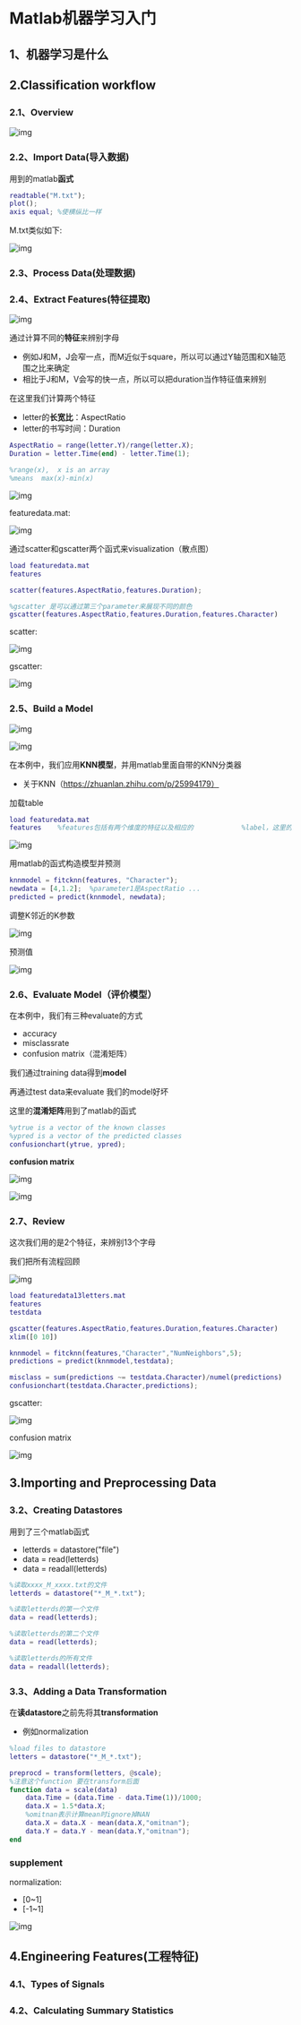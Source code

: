 # Matlab机器学习入门

## 1、机器学习是什么

## 2.Classification workflow

### 2.1、Overview

![img](https://gblobscdn.gitbook.com/assets%2F-MW9qnt5mI5Jcz-Mufx8%2F-MWCcUfTaZBSjR9wy8iS%2F-MWCtt9PBLVJzsXXS7PB%2Fimage.png?alt=media&token=e6b8a9c5-a3e6-48c4-9eb4-82ef694a8826)

### 2.2、Import Data(导入数据)

用到的matlab**函式**

```matlab
readtable("M.txt");
plot();
axis equal;	%使横纵比一样
```

M.txt类似如下:

![img](https://gblobscdn.gitbook.com/assets%2F-MW9qnt5mI5Jcz-Mufx8%2F-MW9qqp3ZbOQzVBLR-40%2F-MWA-GZLZ2E1fSJBVFuO%2Fimage.png?alt=media&token=fb07cee1-ee93-4856-82c3-ecc024a39382)

### 2.3、Process Data(处理数据)



### 2.4、Extract Features(特征提取)

![img](https://gblobscdn.gitbook.com/assets%2F-MW9qnt5mI5Jcz-Mufx8%2F-MW9qqp3ZbOQzVBLR-40%2F-MW9qwVW2rm0DXLBcrXh%2Fimage.png?alt=media&token=4880cb3c-2173-4bfd-b1fd-80e5efae1b76)

通过计算不同的**特征**来辨别字母

- 例如J和M，J会窄一点，而M近似于square，所以可以通过Y轴范围和X轴范围之比来确定
- 相比于J和M，V会写的快一点，所以可以把duration当作特征值来辨别

在这里我们计算两个特征

- letter的**长宽比**：AspectRatio
- letter的书写时间：Duration

```matlab
AspectRatio = range(letter.Y)/range(letter.X);
Duration = letter.Time(end) - letter.Time(1);

%range(x),  x is an array
%means  max(x)-min(x)
```

![img](https://gblobscdn.gitbook.com/assets%2F-MW9qnt5mI5Jcz-Mufx8%2F-MW9qqp3ZbOQzVBLR-40%2F-MW9xb07Md3fVLBSv6mc%2Fimage.png?alt=media&token=8a3c4934-fec4-454a-9ee8-c084a4ccfe09)

featuredata.mat:

![img](https://gblobscdn.gitbook.com/assets%2F-MW9qnt5mI5Jcz-Mufx8%2F-MW9qqp3ZbOQzVBLR-40%2F-MW9xuOfF9U_hunA6ppe%2Fimage.png?alt=media&token=1657ac61-063c-4fb4-943b-9c62a79e329b)

通过scatter和gscatter两个函式来visualization（散点图）

```matlab
load featuredata.mat
features

scatter(features.AspectRatio,features.Duration);

%gscatter 是可以通过第三个parameter来展现不同的颜色
gscatter(features.AspectRatio,features.Duration,features.Character)
```

scatter:

![img](https://gblobscdn.gitbook.com/assets%2F-MW9qnt5mI5Jcz-Mufx8%2F-MW9qqp3ZbOQzVBLR-40%2F-MW9yaOH9rR8dZp8brQB%2Fimage.png?alt=media&token=3354a409-0bfd-46db-bd28-d1635f80fc58)



gscatter:

![img](https://gblobscdn.gitbook.com/assets%2F-MW9qnt5mI5Jcz-Mufx8%2F-MW9qqp3ZbOQzVBLR-40%2F-MW9yok3MR7Pc4rX1YR2%2Fimage.png?alt=media&token=3bade2e4-3d5f-4342-b4c5-90895433565e)



### 2.5、Build a Model

![img](https://gblobscdn.gitbook.com/assets%2F-MW9qnt5mI5Jcz-Mufx8%2F-MW9qqp3ZbOQzVBLR-40%2F-MWA-gyVr-8v5uSShMuQ%2Fimage.png?alt=media&token=e56f2131-5fad-466c-bcbd-9638fbc91678)

![img](https://gblobscdn.gitbook.com/assets%2F-MW9qnt5mI5Jcz-Mufx8%2F-MW9qqp3ZbOQzVBLR-40%2F-MWA034-jqpJp2V1Fh5w%2Fimage.png?alt=media&token=00bfcb2a-58f3-40ab-aeb8-ae4a0d06dfe7)

在本例中，我们应用**KNN模型**，并用matlab里面自带的KNN分类器

- 关于KNN（https://zhuanlan.zhihu.com/p/25994179）

加载table

```matlab
load featuredata.mat
features	%features包括有两个维度的特征以及相应的			%label，这里的label是Character
```



![img](https://gblobscdn.gitbook.com/assets%2F-MW9qnt5mI5Jcz-Mufx8%2F-MWCcUfTaZBSjR9wy8iS%2F-MWCcYbKNxrX4N2IKmhr%2Fimage.png?alt=media&token=c6dce066-dbc0-4a85-9364-04b4e449f96c)

用matlab的函式构造模型并预测

```matlab
knnmodel = fitcknn(features, "Character");
newdata = [4,1.2];	%parameter1是AspectRatio ...
predicted = predict(knnmodel, newdata);
```

调整K邻近的K参数

![img](https://gblobscdn.gitbook.com/assets%2F-MW9qnt5mI5Jcz-Mufx8%2F-MWCcUfTaZBSjR9wy8iS%2F-MWCctioyvvUi59HEe3S%2Fimage.png?alt=media&token=96d5afb6-cc41-45b8-b3d3-dd86955f4dc1)

预测值

![img](https://gblobscdn.gitbook.com/assets%2F-MW9qnt5mI5Jcz-Mufx8%2F-MWCcUfTaZBSjR9wy8iS%2F-MWCd4zgPkAPeoMywzVr%2Fimage.png?alt=media&token=81189e2a-b819-4475-b562-9db5c730f84a)



### 2.6、Evaluate Model（评价模型）

在本例中，我们有三种evaluate的方式

- accuracy
- misclassrate
- confusion matrix（混淆矩阵）

我们通过training data得到**model**

再通过test data来evaluate 我们的model好坏

这里的**混淆矩阵**用到了matlab的函式

```matlab
%ytrue is a vector of the known classes
%ypred is a vector of the predicted classes
confusionchart(ytrue, ypred);
```

**confusion matrix**

![img](https://gblobscdn.gitbook.com/assets%2F-MW9qnt5mI5Jcz-Mufx8%2F-MWCcUfTaZBSjR9wy8iS%2F-MWClKWP0ROe9qSFYcLb%2Fimage.png?alt=media&token=9fc4d0e8-d6a7-462e-a48a-28212e44af56)

![img](https://gblobscdn.gitbook.com/assets%2F-MW9qnt5mI5Jcz-Mufx8%2F-MWCcUfTaZBSjR9wy8iS%2F-MWClPVlCMpkuk73TlGv%2Fimage.png?alt=media&token=3b3d9d8b-ee5a-4968-88ba-c4e50443ff51)



### 2.7、Review

这次我们用的是2个特征，来辨别13个字母

我们把所有流程回顾

![img](https://gblobscdn.gitbook.com/assets%2F-MW9qnt5mI5Jcz-Mufx8%2F-MWCcUfTaZBSjR9wy8iS%2F-MWCsh8fLyWsxEjzHAXp%2Fimage.png?alt=media&token=9f99cd0a-39b8-4921-8603-bbcf4958c353)

```matlab
load featuredata13letters.mat
features
testdata

gscatter(features.AspectRatio,features.Duration,features.Character)
xlim([0 10])

knnmodel = fitcknn(features,"Character","NumNeighbors",5);
predictions = predict(knnmodel,testdata);

misclass = sum(predictions ~= testdata.Character)/numel(predictions)
confusionchart(testdata.Character,predictions);
```

gscatter:

![img](https://gblobscdn.gitbook.com/assets%2F-MW9qnt5mI5Jcz-Mufx8%2F-MWCcUfTaZBSjR9wy8iS%2F-MWCtH05fvcnZO76z-V3%2Fimage.png?alt=media&token=ab135178-b868-4f62-9952-cdc436aaf817)



confusion matrix

![img](https://gblobscdn.gitbook.com/assets%2F-MW9qnt5mI5Jcz-Mufx8%2F-MWCcUfTaZBSjR9wy8iS%2F-MWCtRXvpMNJlwu5WvzX%2Fimage.png?alt=media&token=2560f014-f3eb-4d84-9eee-c125bff3b338)



## 3.Importing and Preprocessing Data

### 3.2、Creating Datastores

用到了三个matlab函式

- letterds = datastore("file")
- data = read(letterds)
- data = readall(letterds)

```matlab
%读取xxxx_M_xxxx.txt的文件
letterds = datastore("*_M_*.txt");

%读取letterds的第一个文件
data = read(letterds);

%读取letterds的第二个文件
data = read(letterds);

%读取letterds的所有文件
data = readall(letterds);
```



### 3.3、Adding a Data Transformation

在**读datastore**之前先将其**transformation**

- 例如normalization

```matlab
%load files to datastore
letters = datastore("*_M_*.txt");

preprocd = transform(letters, @scale);
%注意这个function 要在transform后面
function data = scale(data)
	data.Time = (data.Time - data.Time(1))/1000;
    data.X = 1.5*data.X;
    %omitnan表示计算mean时ignore掉NAN
    data.X = data.X - mean(data.X,"omitnan");
    data.Y = data.Y - mean(data.Y,"omitnan");
end
```

### supplement

normalization:

- [0~1] 
- [-1~1]

![img](https://gblobscdn.gitbook.com/assets%2F-MW9qnt5mI5Jcz-Mufx8%2F-MWDehM9Xj2oB6UNOBD5%2F-MWDeitCbxtNHMFzNIP3%2Fimage.png?alt=media&token=b5ec8e94-f83d-4adb-bb76-c0b224d7d49d)



## 4.Engineering Features(工程特征)

### 4.1、Types of Signals

### 4.2、Calculating Summary Statistics

